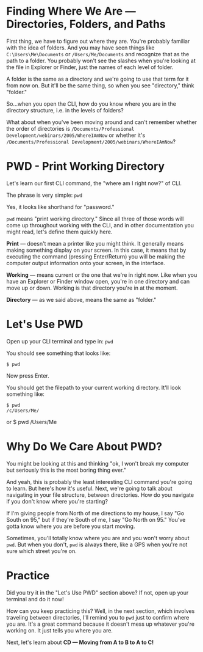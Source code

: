 # Finding Where We Are &mdash; Directories, Folders, and Paths

First thing, we have to figure out where they are. You're probably familiar with the idea of folders. And you may have seen things like `C:\Users\Me\Documents` or `/Users/Me/Documents` and recognize that as the path to a folder. You probably won't see the slashes when you're looking at the file in Explorer or Finder, just the names of each level of folder.

A folder is the same as a directory and we're going to use that term for it from now on. But it'll be the same thing, so when you see "directory," think "folder."

So...when you open the CLI, how do you know where you are in the directory structure, i.e. in the levels of folders?

What about when you've been moving around and can't remember whether the order of directories is `/Documents/Professional Development/webinars/2005/WhereIAmNow` or whether it's `/Documents/Professional Development/2005/webinars/WhereIAmNow`?

# PWD - Print Working Directory

Let's learn our first CLI command, the "where am I right now?" of CLI.

The phrase is very simple: `pwd`

Yes, it looks like shorthand for "password."

`pwd` means "print working directory." Since all three of those words will come up throughout working with the CLI, and in other documentation you might read, let's define them quickly here.

**Print** &mdash; doesn't mean a printer like you might think. It generally means making something display on your screen. In this case, it means that by executing the command (pressing Enter/Return) you will be making the computer output information onto your screen, in the interface.

**Working** &mdash; means current or the one that we're in right now. Like when you have an Explorer or Finder window open, you're in one directory and can move up or down. Working is that directory you're in at the moment.

**Directory** &mdash; as we said above, means the same as "folder."

# Let's Use PWD

Open up your CLI terminal and type in: `pwd`

You should see something that looks like:

    $ pwd

Now press Enter.

You should get the filepath to your current working directory. It'll look something like:

    $ pwd
    /c/Users/Me/

or
    $ pwd
    /Users/Me

# Why Do We Care About PWD?

You might be looking at this and thinking "ok, I won't break my computer but seriously this is the most boring thing ever."

And yeah, this is probably the least interesting CLI command you're going to learn. But here's how it's useful. Next, we're going to talk about navigating in your file structure, between directories. How do you navigate if you don't know where you're starting?

If I'm giving people from North of me directions to my house, I say "Go South on 95," but if they're South of me, I say "Go North on 95." You've gotta know where you are before you start moving.

Sometimes, you'll totally know where you are and you won't worry about `pwd`. But when you don't, `pwd` is always there, like a GPS when you're not sure which street you're on.

# Practice

Did you try it in the "Let's Use PWD" section above? If not, open up your terminal and do it now!

How can you keep practicing this? Well, in the next section, which involves traveling between directories, I'll remind you to `pwd` just to confirm where you are. It's a great command because it doesn't mess up whatever you're working on. It just tells you where you are.

Next, let's learn about **CD &mdash; Moving from A to B to A to C!**